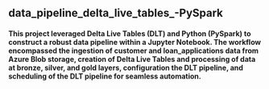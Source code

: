 ## data_pipeline_delta_live_tables_-PySpark

#### This project leveraged Delta Live Tables (DLT) and Python (PySpark) to construct a robust data pipeline within a Jupyter Notebook. The workflow encompassed the ingestion of customer and loan_applications data from Azure Blob storage, creation of Delta Live Tables and processing of data at bronze, silver, and gold layers, configuration the DLT pipeline, and scheduling of the DLT pipeline for seamless automation.
